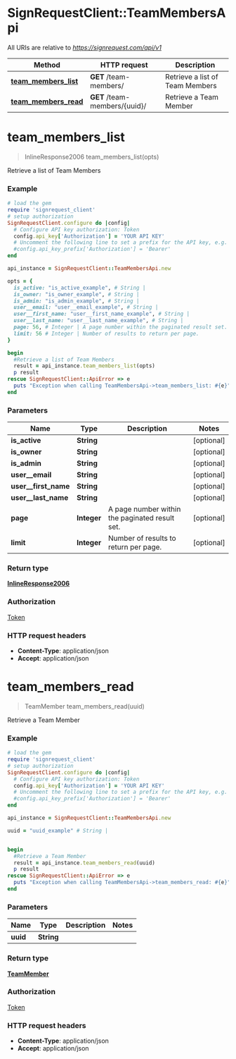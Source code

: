 # SignRequestClient::TeamMembersApi

All URIs are relative to *https://signrequest.com/api/v1*

Method | HTTP request | Description
------------- | ------------- | -------------
[**team_members_list**](TeamMembersApi.md#team_members_list) | **GET** /team-members/ | Retrieve a list of Team Members
[**team_members_read**](TeamMembersApi.md#team_members_read) | **GET** /team-members/{uuid}/ | Retrieve a Team Member


# **team_members_list**
> InlineResponse2006 team_members_list(opts)

Retrieve a list of Team Members



### Example
```ruby
# load the gem
require 'signrequest_client'
# setup authorization
SignRequestClient.configure do |config|
  # Configure API key authorization: Token
  config.api_key['Authorization'] = 'YOUR API KEY'
  # Uncomment the following line to set a prefix for the API key, e.g. 'Bearer' (defaults to nil)
  #config.api_key_prefix['Authorization'] = 'Bearer'
end

api_instance = SignRequestClient::TeamMembersApi.new

opts = { 
  is_active: "is_active_example", # String | 
  is_owner: "is_owner_example", # String | 
  is_admin: "is_admin_example", # String | 
  user__email: "user__email_example", # String | 
  user__first_name: "user__first_name_example", # String | 
  user__last_name: "user__last_name_example", # String | 
  page: 56, # Integer | A page number within the paginated result set.
  limit: 56 # Integer | Number of results to return per page.
}

begin
  #Retrieve a list of Team Members
  result = api_instance.team_members_list(opts)
  p result
rescue SignRequestClient::ApiError => e
  puts "Exception when calling TeamMembersApi->team_members_list: #{e}"
end
```

### Parameters

Name | Type | Description  | Notes
------------- | ------------- | ------------- | -------------
 **is_active** | **String**|  | [optional] 
 **is_owner** | **String**|  | [optional] 
 **is_admin** | **String**|  | [optional] 
 **user__email** | **String**|  | [optional] 
 **user__first_name** | **String**|  | [optional] 
 **user__last_name** | **String**|  | [optional] 
 **page** | **Integer**| A page number within the paginated result set. | [optional] 
 **limit** | **Integer**| Number of results to return per page. | [optional] 

### Return type

[**InlineResponse2006**](InlineResponse2006.md)

### Authorization

[Token](../README.md#Token)

### HTTP request headers

 - **Content-Type**: application/json
 - **Accept**: application/json



# **team_members_read**
> TeamMember team_members_read(uuid)

Retrieve a Team Member



### Example
```ruby
# load the gem
require 'signrequest_client'
# setup authorization
SignRequestClient.configure do |config|
  # Configure API key authorization: Token
  config.api_key['Authorization'] = 'YOUR API KEY'
  # Uncomment the following line to set a prefix for the API key, e.g. 'Bearer' (defaults to nil)
  #config.api_key_prefix['Authorization'] = 'Bearer'
end

api_instance = SignRequestClient::TeamMembersApi.new

uuid = "uuid_example" # String | 


begin
  #Retrieve a Team Member
  result = api_instance.team_members_read(uuid)
  p result
rescue SignRequestClient::ApiError => e
  puts "Exception when calling TeamMembersApi->team_members_read: #{e}"
end
```

### Parameters

Name | Type | Description  | Notes
------------- | ------------- | ------------- | -------------
 **uuid** | **String**|  | 

### Return type

[**TeamMember**](TeamMember.md)

### Authorization

[Token](../README.md#Token)

### HTTP request headers

 - **Content-Type**: application/json
 - **Accept**: application/json



